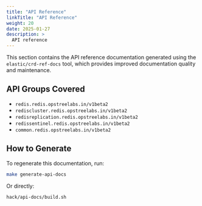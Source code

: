 ```yaml
---
title: "API Reference"
linkTitle: "API Reference"
weight: 20
date: 2025-01-27
description: >
  API reference
---
```


This section contains the API reference documentation generated using the `elastic/crd-ref-docs` tool, which provides improved documentation quality and maintenance.

## API Groups Covered

- `redis.redis.opstreelabs.in/v1beta2`
- `rediscluster.redis.opstreelabs.in/v1beta2`
- `redisreplication.redis.opstreelabs.in/v1beta2`
- `redissentinel.redis.opstreelabs.in/v1beta2`
- `common.redis.opstreelabs.in/v1beta2`

## How to Generate

To regenerate this documentation, run:

```bash
make generate-api-docs
```

Or directly:

```bash
hack/api-docs/build.sh
```
